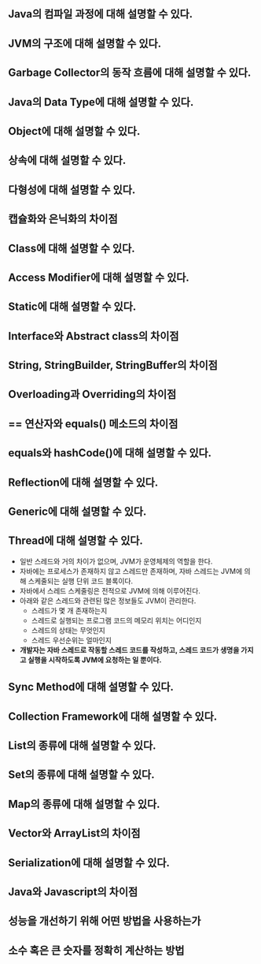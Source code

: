 ## Java의 컴파일 과정에 대해 설명할 수 있다.

## JVM의 구조에 대해 설명할 수 있다.

## Garbage Collector의 동작 흐름에 대해 설명할 수 있다.

## Java의 Data Type에 대해 설명할 수 있다.

## Object에 대해 설명할 수 있다.

## 상속에 대해 설명할 수 있다.

## 다형성에 대해 설명할 수 있다.

## 캡슐화와 은닉화의 차이점

## Class에 대해 설명할 수 있다.

## Access Modifier에 대해 설명할 수 있다.

## Static에 대해 설명할 수 있다.

## Interface와 Abstract class의 차이점

## String, StringBuilder, StringBuffer의 차이점

## Overloading과 Overriding의 차이점

## == 연산자와 equals() 메소드의 차이점

## equals와 hashCode()에 대해 설명할 수 있다.

## Reflection에 대해 설명할 수 있다.

## Generic에 대해 설명할 수 있다.

## Thread에 대해 설명할 수 있다.
- 일반 스레드와 거의 차이가 없으며, JVM가 운영체제의 역할을 한다.
- 자바에는 프로세스가 존재하지 않고 스레드만 존재하며, 자바 스레드는 JVM에 의해 스케줄되는 실행 단위 코드 블록이다.
- 자바에서 스레드 스케줄링은 전적으로 JVM에 의해 이루어진다.
- 아래와 같은 스레드와 관련된 많은 정보들도 JVM이 관리한다.
  - 스레드가 몇 개 존재하는지
  - 스레드로 실행되는 프로그램 코드의 메모리 위치는 어디인지
  - 스레드의 상태는 무엇인지
  - 스레드 우선순위는 얼마인지
- **개발자는 자바 스레드로 작동할 스레드 코드를 작성하고, 스레드 코드가 생명을 가지고 실행을 시작하도록 JVM에 요청하는 일 뿐이다.**

## Sync Method에 대해 설명할 수 있다.

## Collection Framework에 대해 설명할 수 있다.

## List의 종류에 대해 설명할 수 있다.

## Set의 종류에 대해 설명할 수 있다.

## Map의 종류에 대해 설명할 수 있다.

## Vector와 ArrayList의 차이점

## Serialization에 대해 설명할 수 있다.

## Java와 Javascript의 차이점

## 성능을 개선하기 위해 어떤 방법을 사용하는가

## 소수 혹은 큰 숫자를 정확히 계산하는 방법